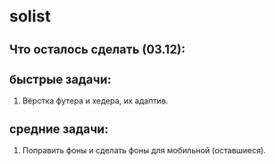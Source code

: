 # solist

## Что осталось сделать (03.12):
## быстрые задачи:
1. Вёрстка футера и хедера, их адаптив.

## средние задачи:
1. Поправить фоны и сделать фоны для мобильной (оставшиеся).

